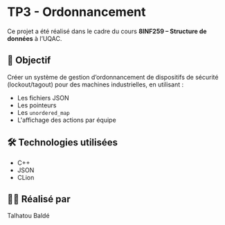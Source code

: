 # TP3 - Ordonnancement

Ce projet a été réalisé dans le cadre du cours **8INF259 – Structure de données** à l’UQAC.

## 🎯 Objectif

Créer un système de gestion d’ordonnancement de dispositifs de sécurité (lockout/tagout) pour des machines industrielles, en utilisant :

- Les fichiers JSON
- Les pointeurs
- Les `unordered_map`
- L'affichage des actions par équipe

## 🛠️ Technologies utilisées

- C++
- JSON
- CLion

## 👩‍💻 Réalisé par

Talhatou Baldé
